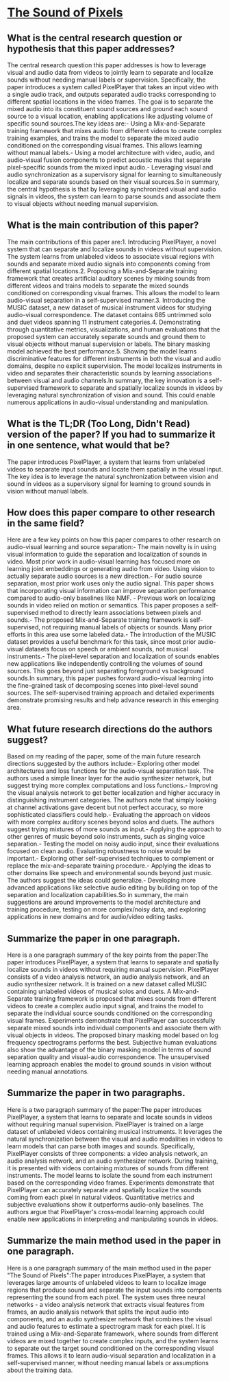 # [The Sound of Pixels](https://arxiv.org/abs/1804.03160)

## What is the central research question or hypothesis that this paper addresses?

The central research question this paper addresses is how to leverage visual and audio data from videos to jointly learn to separate and localize sounds without needing manual labels or supervision. Specifically, the paper introduces a system called PixelPlayer that takes an input video with a single audio track, and outputs separated audio tracks corresponding to different spatial locations in the video frames. The goal is to separate the mixed audio into its constituent sound sources and ground each sound source to a visual location, enabling applications like adjusting volume of specific sound sources.The key ideas are:- Using a Mix-and-Separate training framework that mixes audio from different videos to create complex training examples, and trains the model to separate the mixed audio conditioned on the corresponding visual frames. This allows learning without manual labels.- Using a model architecture with video, audio, and audio-visual fusion components to predict acoustic masks that separate pixel-specific sounds from the mixed input audio.- Leveraging visual and audio synchronization as a supervisory signal for learning to simultaneously localize and separate sounds based on their visual sources.So in summary, the central hypothesis is that by leveraging synchronized visual and audio signals in videos, the system can learn to parse sounds and associate them to visual objects without needing manual supervision.


## What is the main contribution of this paper?

The main contributions of this paper are:1. Introducing PixelPlayer, a novel system that can separate and localize sounds in videos without supervision. The system learns from unlabeled videos to associate visual regions with sounds and separate mixed audio signals into components coming from different spatial locations.2. Proposing a Mix-and-Separate training framework that creates artificial auditory scenes by mixing sounds from different videos and trains models to separate the mixed sounds conditioned on corresponding visual frames. This allows the model to learn audio-visual separation in a self-supervised manner.3. Introducing the MUSIC dataset, a new dataset of musical instrument videos for studying audio-visual correspondence. The dataset contains 685 untrimmed solo and duet videos spanning 11 instrument categories.4. Demonstrating through quantitative metrics, visualizations, and human evaluations that the proposed system can accurately separate sounds and ground them to visual objects without manual supervision or labels. The binary masking model achieved the best performance.5. Showing the model learns discriminative features for different instruments in both the visual and audio domains, despite no explicit supervision. The model localizes instruments in video and separates their characteristic sounds by learning associations between visual and audio channels.In summary, the key innovation is a self-supervised framework to separate and spatially localize sounds in videos by leveraging natural synchronization of vision and sound. This could enable numerous applications in audio-visual understanding and manipulation.


## What is the TL;DR (Too Long, Didn't Read) version of the paper? If you had to summarize it in one sentence, what would that be?

The paper introduces PixelPlayer, a system that learns from unlabeled videos to separate input sounds and locate them spatially in the visual input. The key idea is to leverage the natural synchronization between vision and sound in videos as a supervisory signal for learning to ground sounds in vision without manual labels.


## How does this paper compare to other research in the same field?

Here are a few key points on how this paper compares to other research on audio-visual learning and source separation:- The main novelty is in using visual information to guide the separation and localization of sounds in video. Most prior work in audio-visual learning has focused more on learning joint embeddings or generating audio from video. Using vision to actually separate audio sources is a new direction.- For audio source separation, most prior work uses only the audio signal. This paper shows that incorporating visual information can improve separation performance compared to audio-only baselines like NMF. - Previous work on localizing sounds in video relied on motion or semantics. This paper proposes a self-supervised method to directly learn associations between pixels and sounds.- The proposed Mix-and-Separate training framework is self-supervised, not requiring manual labels of objects or sounds. Many prior efforts in this area use some labeled data.- The introduction of the MUSIC dataset provides a useful benchmark for this task, since most prior audio-visual datasets focus on speech or ambient sounds, not musical instruments.- The pixel-level separation and localization of sounds enables new applications like independently controlling the volumes of sound sources. This goes beyond just separating foreground vs background sounds.In summary, this paper pushes forward audio-visual learning into the fine-grained task of decomposing scenes into pixel-level sound sources. The self-supervised training approach and detailed experiments demonstrate promising results and help advance research in this emerging area.


## What future research directions do the authors suggest?

Based on my reading of the paper, some of the main future research directions suggested by the authors include:- Exploring other model architectures and loss functions for the audio-visual separation task. The authors used a simple linear layer for the audio synthesizer network, but suggest trying more complex computations and loss functions.- Improving the visual analysis network to get better localization and higher accuracy in distinguishing instrument categories. The authors note that simply looking at channel activations gave decent but not perfect accuracy, so more sophisticated classifiers could help.- Evaluating the approach on videos with more complex auditory scenes beyond solos and duets. The authors suggest trying mixtures of more sounds as input.- Applying the approach to other genres of music beyond solo instruments, such as singing voice separation.- Testing the model on noisy audio input, since their evaluations focused on clean audio. Evaluating robustness to noise would be important.- Exploring other self-supervised techniques to complement or replace the mix-and-separate training procedure.- Applying the ideas to other domains like speech and environmental sounds beyond just music. The authors suggest the ideas could generalize.- Developing more advanced applications like selective audio editing by building on top of the separation and localization capabilities.So in summary, the main suggestions are around improvements to the model architecture and training procedure, testing on more complex/noisy data, and exploring applications in new domains and for audio/video editing tasks.


## Summarize the paper in one paragraph.

Here is a one paragraph summary of the key points from the paper:The paper introduces PixelPlayer, a system that learns to separate and spatially localize sounds in videos without requiring manual supervision. PixelPlayer consists of a video analysis network, an audio analysis network, and an audio synthesizer network. It is trained on a new dataset called MUSIC containing unlabeled videos of musical solos and duets. A Mix-and-Separate training framework is proposed that mixes sounds from different videos to create a complex audio input signal, and trains the model to separate the individual source sounds conditioned on the corresponding visual frames. Experiments demonstrate that PixelPlayer can successfully separate mixed sounds into individual components and associate them with visual objects in videos. The proposed binary masking model based on log frequency spectrograms performs the best. Subjective human evaluations also show the advantage of the binary masking model in terms of sound separation quality and visual-audio correspondence. The unsupervised learning approach enables the model to ground sounds in vision without needing manual annotations.


## Summarize the paper in two paragraphs.

Here is a two paragraph summary of the paper:The paper introduces PixelPlayer, a system that learns to separate and locate sounds in videos without requiring manual supervision. PixelPlayer is trained on a large dataset of unlabeled videos containing musical instruments. It leverages the natural synchronization between the visual and audio modalities in videos to learn models that can parse both images and sounds. Specifically, PixelPlayer consists of three components: a video analysis network, an audio analysis network, and an audio synthesizer network. During training, it is presented with videos containing mixtures of sounds from different instruments. The model learns to isolate the sound from each instrument based on the corresponding video frames. Experiments demonstrate that PixelPlayer can accurately separate and spatially localize the sounds coming from each pixel in natural videos. Quantitative metrics and subjective evaluations show it outperforms audio-only baselines. The authors argue that PixelPlayer's cross-modal learning approach could enable new applications in interpreting and manipulating sounds in videos.


## Summarize the main method used in the paper in one paragraph.

Here is a one paragraph summary of the main method used in the paper "The Sound of Pixels":The paper introduces PixelPlayer, a system that leverages large amounts of unlabeled videos to learn to localize image regions that produce sound and separate the input sounds into components representing the sound from each pixel. The system uses three neural networks - a video analysis network that extracts visual features from frames, an audio analysis network that splits the input audio into components, and an audio synthesizer network that combines the visual and audio features to estimate a spectrogram mask for each pixel. It is trained using a Mix-and-Separate framework, where sounds from different videos are mixed together to create complex inputs, and the system learns to separate out the target sound conditioned on the corresponding visual frames. This allows it to learn audio-visual separation and localization in a self-supervised manner, without needing manual labels or assumptions about the training data.

